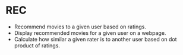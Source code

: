 # REC

* Recommend movies to a given user based on ratings.
* Display recommended movies for a given user on a webpage.
* Calculate how similar a given rater is to another user based on dot product of ratings.
